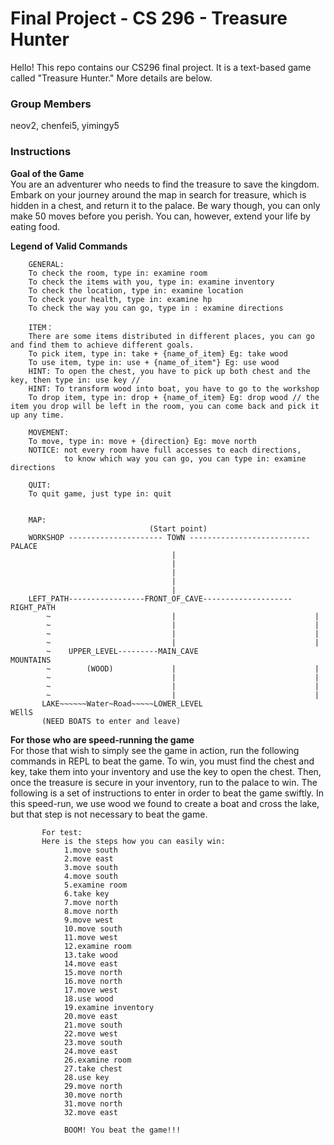 # Final Project - CS 296 - Treasure Hunter
Hello! This repo contains our CS296 final project. It is a text-based game called "Treasure Hunter." More details are below.

### Group Members
neov2, chenfei5, yimingy5 

### Instructions
**Goal of the Game**<br>
You are an adventurer who needs to find the treasure to save the kingdom. Embark on your journey around the map in search for treasure,
which is hidden in a chest, and return it to the palace. Be wary though, you can only make 50 moves before you perish. You can, however,
extend your life by eating food. 

**Legend of Valid Commands**<br>

        GENERAL:
        To check the room, type in: examine room
        To check the items with you, type in: examine inventory
        To check the location, type in: examine location
        To check your health, type in: examine hp
        To check the way you can go, type in : examine directions

        ITEM：
        There are some items distributed in different places, you can go and find them to achieve different goals.
        To pick item, type in: take + {name_of_item} Eg: take wood
        To use item, type in: use + {name_of_item"} Eg: use wood
        HINT: To open the chest, you have to pick up both chest and the key, then type in: use key //
        HINT: To transform wood into boat, you have to go to the workshop
        To drop item, type in: drop + {name_of_item} Eg: drop wood // the item you drop will be left in the room, you can come back and pick it up any time.

        MOVEMENT:
        To move, type in: move + {direction} Eg: move north
        NOTICE: not every room have full accesses to each directions,
                to know which way you can go, you can type in: examine directions

        QUIT:
        To quit game, just type in: quit


        MAP:
                                   (Start point)
        WORKSHOP --------------------- TOWN --------------------------- PALACE                                  
                                        |   
                                        |
                                        |
                                        |
                                        |
        LEFT_PATH-----------------FRONT_OF_CAVE--------------------RIGHT_PATH
            ~                           |                               |
            ~                           |                               |
            ~                           |                               |
            ~                           |                               |
            ~    UPPER_LEVEL---------MAIN_CAVE                      MOUNTAINS
            ~        (WOOD)             |                               |
            ~                           |                               |
            ~                           |                               |
            ~                           |                               |
           LAKE~~~~~~Water~Road~~~~~LOWER_LEVEL                       WEllS
           (NEED BOATS to enter and leave)                                                          

**For those who are speed-running the game** <br>
For those that wish to simply see the game in action, run the following commands in REPL to beat the game. To win, you must find the chest and key, take them into your inventory
and use the key to open the chest. Then, once the treasure is secure in your inventory, run to the palace to win. The following is a set of instructions to enter in order to beat the
game swiftly. In this speed-run, we use wood we found to create a boat and cross the lake, but that step is not necessary to beat the game.

           For test:
           Here is the steps how you can easily win:
                1.move south
                2.move east
                3.move south
                4.move south
                5.examine room
                6.take key
                7.move north
                8.move north
                9.move west
                10.move south
                11.move west
                12.examine room
                13.take wood
                14.move east
                15.move north
                16.move north
                17.move west
                18.use wood
                19.examine inventory
                20.move east
                21.move south
                22.move west
                23.move south
                24.move east
                26.examine room
                27.take chest
                28.use key
                29.move north
                30.move north
                31.move north
                32.move east

                BOOM! You beat the game!!!
